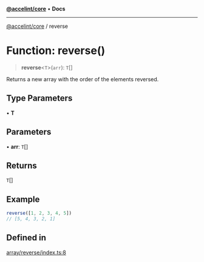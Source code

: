 [**@accelint/core**](../README.md) • **Docs**

***

[@accelint/core](../README.md) / reverse

# Function: reverse()

> **reverse**\<`T`\>(`arr`): `T`[]

Returns a new array with the order of the elements reversed.

## Type Parameters

• **T**

## Parameters

• **arr**: `T`[]

## Returns

`T`[]

## Example

```ts
reverse([1, 2, 3, 4, 5])
// [5, 4, 3, 2, 1]
```

## Defined in

[array/reverse/index.ts:8](https://github.com/gohypergiant/standard-toolkit/blob/258694cea8ed8bbd956b3cf5da47c2c9debcf127/packages/core/src/array/reverse/index.ts#L8)
